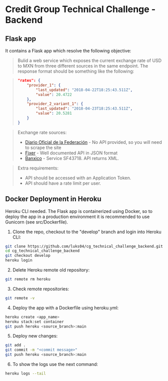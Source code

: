 # Credit Group Technical Challenge - Backend

## Flask app

It contains a Flask app which resolve the following objective:

> Bulid a web service which exposes the current exchange
> rate of USD to MXN from three different sources in the same endpoint.
> The response format should be something like the following:

> ```json
> "rates": {
>     "provider_1": {
>         "last_updated": "2018-04-22T18:25:43.511Z",
>         "value": 20.4722
>     },
>     "provider_2_variant_1": {
>         "last_updated": "2018-04-23T18:25:43.511Z",
>         "value": 20.5281
>     }
> }
> ```

> Exchange rate sources:
>
> - [Diario Oficial de la Federación](https://www.banxico.org.mx/tipcamb/tipCamMIAction.do) - No API provided, so you will need to scrape the site
> - [Fixer](https://fixer.io/) - Well documented API in JSON format
> - [Banxico](https://www.banxico.org.mx/SieAPIRest/service/v1/doc/consultaDatosSerieRango) - Service SF43718. API returns XML.

> Extra requirements:
>
> - API should be accessed with an Application Token.
> - API should have a rate limit per user.

## Docker Deployment in Heroku

Heroku CLI needed.
The Flask app is containerized using Docker, so to deploy the app in a production environment it is recommended to use Gunicorn (see src/Dockerfile).

1. Clone the repo, checkout to the "develop" branch and login into Heroku CLI:

```sh
git clone https://github.com/luks04/cg_technical_challenge_backend.git
cd cg_technical_challenge_backend
git checkout develop
heroku login
```

2. Delete Heroku remote old repository:

```sh
git remote rm heroku
```

3. Check remote repositories:

```sh
git remote -v
```

4. Deploy the app with a Dockerfile using heroku.yml:

```sh
heroku create <app_name>
heroku stack:set container
git push heroku <source_branch>:main
```

5. Deploy new changes:

```sh
git add .
git commit -m "<commit message>"
git push heroku <source_branch>:main
```

6. To show the logs use the next command:

```sh
heroku logs --tail
```
